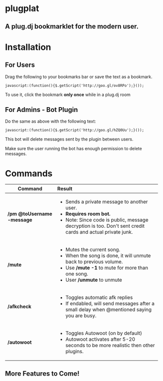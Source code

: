 plugplat
========


A plug.dj bookmarklet for the modern user.
---------------------------------


Installation
============

For Users
---------

Drag the following to your bookmarks bar or save the text as a bookmark.
```
javascript:(function(){$.getScript('http://goo.gl/ov8RPo');}());
```

To use it, click the bookmark **only once** while in a plug.dj room


For Admins - Bot Plugin
----------

Do the same as above with the following text:
```
javascript:(function(){$.getScript('http://goo.gl/hZQ0Uu');}());
```
This bot will delete messages sent by the plugin between users.

Make sure the user running the bot has enough permission to delete messages.

Commands
========

Command                | Result
--------|:------
**/pm @toUsername    -message** | <ul><li>Sends a private message to another user.</li><li>**Requires room bot.**</li><li> Note: Since code is public, message decryption is too. Don't sent credit cards and actual private junk.</li></ul>
**/mute** | <ul><li>Mutes the current song.</li><li>When the song is done, it will unmute back to previous volume.</li><li>Use **/mute -1** to mute for more than one song.</li><li>User **/unmute** to unmute</li></ul>
**/afkcheck** | <ul><li>Toggles automatic afk replies</li><li>If endabled, will send messages after a small delay when @mentioned saying you are busy. </li></ul>
**/autowoot** | <ul><li>Toggles Autowoot (on by default)</li><li>Autowoot activates after 5-20 seconds to be more realistic then other plugins.</li></ul>

More Features to Come!
---------------------

